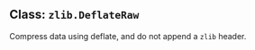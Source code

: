 ## Class: `zlib.DeflateRaw`

<!-- YAML
added: v0.5.8
-->

Compress data using deflate, and do not append a `zlib` header.
